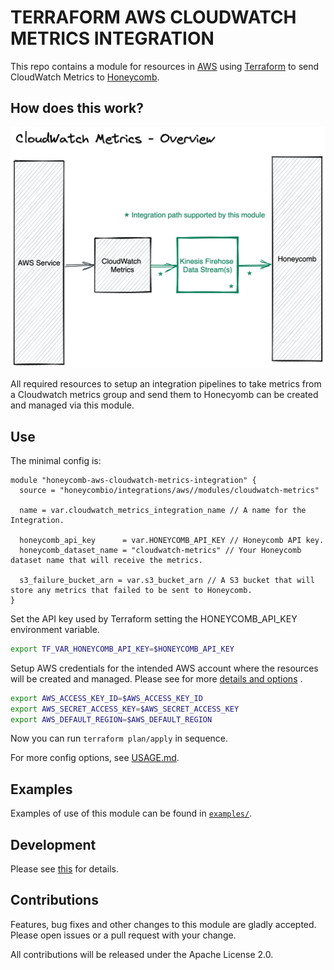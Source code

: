 # TERRAFORM AWS CLOUDWATCH METRICS INTEGRATION

This repo contains a module for resources in [AWS](https://aws.amazon.com/) using [Terraform](https://www.terraform.io/)
to send CloudWatch Metrics to [Honeycomb](https://www.honeycomb.io/).

## How does this work?

![AWS CloudWatch metrics Integration overview](../../docs/cloudwatch-metrics-overview.png)

All required resources to setup an integration pipelines to take metrics from a Cloudwatch metrics group and send them to
Honecyomb can be created and managed via this module.

## Use

The minimal config is:

```hcl
module "honeycomb-aws-cloudwatch-metrics-integration" {
  source = "honeycombio/integrations/aws//modules/cloudwatch-metrics"

  name = var.cloudwatch_metrics_integration_name // A name for the Integration.
  
  honeycomb_api_key      = var.HONEYCOMB_API_KEY // Honeycomb API key.
  honeycomb_dataset_name = "cloudwatch-metrics" // Your Honeycomb dataset name that will receive the metrics.

  s3_failure_bucket_arn = var.s3_bucket_arn // A S3 bucket that will store any metrics that failed to be sent to Honeycomb.
}
```

Set the API key used by Terraform setting the HONEYCOMB_API_KEY environment variable.

```bash
export TF_VAR_HONEYCOMB_API_KEY=$HONEYCOMB_API_KEY
```

Setup AWS credentials for the intended AWS account where the resources will be created and managed. Please see for
more [details and options](https://registry.terraform.io/providers/hashicorp/aws/latest/docs#authentication-and-configuration)
.

```bash
export AWS_ACCESS_KEY_ID=$AWS_ACCESS_KEY_ID
export AWS_SECRET_ACCESS_KEY=$AWS_SECRET_ACCESS_KEY
export AWS_DEFAULT_REGION=$AWS_DEFAULT_REGION
```

Now you can run `terraform plan/apply` in sequence.

For more config options, see [USAGE.md](https://github.com/honeycombio/terraform-aws-integrations/blob/main/USAGE.md).

## Examples

Examples of use of this module can be found
in [`examples/`](https://github.com/honeycombio/terraform-aws-integrations/tree/main/examples).

## Development

Please see [this](https://github.com/honeycombio/terraform-aws-integrations#development) for details.

## Contributions

Features, bug fixes and other changes to this module are gladly accepted. Please open issues or a pull request with your
change.

All contributions will be released under the Apache License 2.0.
